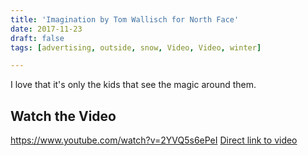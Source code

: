 ```yaml
---
title: 'Imagination by Tom Wallisch for North Face'
date: 2017-11-23
draft: false
tags: [advertising, outside, snow, Video, Video, winter]

---
```


I love that it's only the kids that see the magic around them.

Watch the Video
---------------

https://www.youtube.com/watch?v=2YVQ5s6ePeI [Direct link to video](https://www.youtube.com/watch?v=2YVQ5s6ePeI)